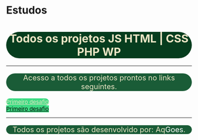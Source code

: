 # Estudos
<h1 style="text-align:center;font-size:30px;background-color:#063d1e;color:#ebe5c5;border-radius:40px;">Todos os projetos JS HTML | CSS PHP WP</h1>
<hr>
<p style="text-align:center;font-size:20px;background-color:#1a5c37;color:#ebe5c5;border-radius:40px;">Acesso a todos os projetos prontos no links seguintes.</p>
<li style="list-style:none;" ><a style="text-align:center;font-size:15px;background-color:#3ddc84;;color:#ebe5c5;border-radius:20px;width:50px;height:50px;" href="https://alanqg.github.io/Estudos/HTML/Modulo-02-html%20Guanabara/13-projeto-do-zero(corecao-desafio)/part-09/" target="_blank">Primeiro desafio</a></li>
<li style="list-style:none;" ><a style="font-size:15px;background-color:#3ddc84;;color:#000;border-radius:20px#ebe5c5;width:150px;height:150px;" href="https://alanqg.github.io/Estudos/HTML/Modulo-02-html%20Guanabara/13-projeto-do-zero(corecao-desafio)/part-09/" target="_blank">Primeiro desafio</a></li>
<hr>
<p style="text-align:center;font-size:20px;background-color:#1a5c37;color:#ebe5c5;border-radius:40px;">Todos os projetos são desenvolvido por: Aq<span style="color:#fff;">Goes</span>.</p>

